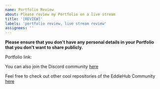 ```yaml
---
name: Portfolio Review
about: Please review my Portfolio on a live stream
title: '[REVIEW]'
labels: 'portfolio review, live stream review'
assignees: ''
---
```


**Please ensure that you don't have any personal details in your Portfolio that you don't want to share publicly.**

Portfolio link: 

You can also join the Discord community [here](http://discord.eddiehub.org)

Feel free to check out other cool repositories of the EddieHub Community [here](https://github.com/EddieHubCommunity)

